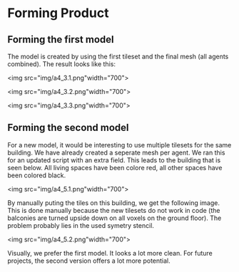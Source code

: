 # Forming Product

## Forming the first model

The model is created by using the first tileset and the final mesh (all agents combined). The result looks like this:

<img src="img/a4_3.1.png"width="700">

<img src="img/a4_3.2.png"width="700">

<img src="img/a4_3.3.png"width="700">

## Forming the second model

For a new model, it would be interesting to use multiple tilesets for the same building. We have already created a seperate mesh per agent. We ran this for an updated script with an extra field. This leads to the building that is seen below. All living spaces have been colore red, all other spaces have been colored black.

<img src="img/a4_5.1.png"width="700">

By manually puting the tiles on this building, we get the following image. This is done manually because the new tilesets do not work in code (the balconies are turned upside down on all voxels on the ground floor). The problem probably lies in the used symetry stencil.

<img src="img/a4_5.2.png"width="700">

Visually, we prefer the first model. It looks a lot more clean. For future projects, the second version offers a lot more potential.
